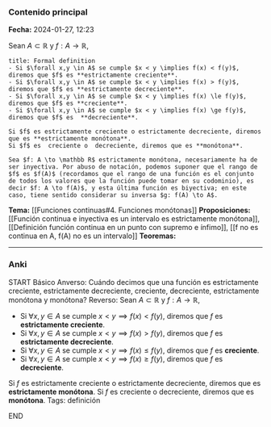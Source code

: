 ### Contenido principal

**Fecha:** 2024-01-27, 12:23

Sean $A \subset \mathbb R$ y $f: A \to \mathbb R$,
```ad-formal
title: Formal definition
- Si $\forall x,y \in A$ se cumple $x < y \implies f(x) < f(y)$, diremos que $f$ es **estrictamente creciente**.
- Si $\forall x,y \in A$ se cumple $x < y \implies f(x) > f(y)$, diremos que $f$ es **estrictamente decreciente**.
- Si $\forall x,y \in A$ se cumple $x < y \implies f(x) \le f(y)$, diremos que $f$ es **creciente**.
- Si $\forall x,y \in A$ se cumple $x < y \implies f(x) \ge f(y)$, diremos que $f$ es  **decreciente**.

Si $f$ es estrictamente creciente o estrictamente decreciente, diremos que es **estrictamente monótona**.
Si $f$ es  creciente o  decreciente, diremos que es **monótona**.
```

```ad-info
Sea $f: A \to \mathbb R$ estrictamente monótona, necesariamente ha de ser inyectiva. Por abuso de notación, podemos suponer que el rango de $f$ es $f(A)$ (recordamos que el rango de una función es el conjunto de todos los valores que la función puede tomar en su codominio), es decir $f: A \to f(A)$, y esta última función es biyectiva; en este caso, tiene sentido considerar su inversa $g: f(A) \to A$.

```


**Tema:** [[Funciones continuas#4. Funciones monótonas]]
**Proposiciones:** [[Función continua e inyectiva es un intervalo es estrictamente monótona]], [[Definición función continua en un punto con supremo e ínfimo]], [[f no es continua en A, f(A) no es un intervalo]]
**Teoremas:** 

---
### Anki

START
Básico
Anverso: Cuándo decimos que una función es estrictamente creciente, estrictamente decreciente, creciente, decreciente, estrictamente monótona y monótona?
Reverso: Sean $A \subset \mathbb R$ y $f: A \to \mathbb R$,
- Si $\forall x,y \in A$ se cumple $x < y \implies f(x) < f(y)$, diremos que $f$ es **estrictamente creciente**.
- Si $\forall x,y \in A$ se cumple $x < y \implies f(x) > f(y)$, diremos que $f$ es **estrictamente decreciente**.
- Si $\forall x,y \in A$ se cumple $x < y \implies f(x) \le f(y)$, diremos que $f$ es **creciente**.
- Si $\forall x,y \in A$ se cumple $x < y \implies f(x) \ge f(y)$, diremos que $f$ es  **decreciente**.

Si $f$ es estrictamente creciente o estrictamente decreciente, diremos que es **estrictamente monótona**.
Si $f$ es  creciente o  decreciente, diremos que es **monótona**.
Tags: definición
<!--ID: 1706457343524-->
END
